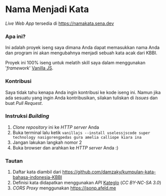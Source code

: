 # Nama Menjadi Kata
*Live Web App* tersedia di https://namakata.sena.dev

### Apa ini?
Ini adalah proyek iseng saya dimana Anda dapat memasukkan nama Anda dan program ini akan mengubahnya menjadi sebuah kata acak dari KBBI.

Proyek ini 100% iseng untuk melatih skill saya dalam menggunakan '_framework_' [Vanilla JS](http://vanilla-js.com).

### Kontribusi
Saya tidak tahu kenapa Anda ingin kontribusi ke kode iseng ini. Namun jika ada sesuatu yang ingin Anda kontribusikan, silakan tuliskan di _Issues_ dan buat _Pull Request_.

### Instruksi _Building_
1. _Clone repository_ ini ke _HTTP server_ Anda
2. Buka terminal lalu ketik `vanillajs --install uselessjscode super technology nasigorengpedas gura amelia calliope kiara ina`
3. Jangan lakukan langkah nomor 2
4. Buka browser dan arahkan ke _HTTP server_ Anda :)

### Tautan
1. Daftar kata diambil dari https://github.com/damzaky/kumpulan-kata-bahasa-indonesia-KBBI
2. Definisi kata didapatkan menggunakan *API* [Kateglo](https://kateglo.com/) (*CC BY-NC-SA 3.0*)
3. *CORS Proxy* menggunakan https://jsonp.afeld.me

